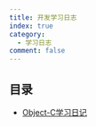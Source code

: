 ```yaml
---
title: 开发学习日志
index: true
category:
  - 学习日志
comment: false
---
```


## 目录

- [Object-C学习日记](Object-C学习日记.md)
